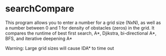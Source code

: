 # searchCompare
This program allows you to enter a number for a grid size (NxN), as well as a number between 0 and 1 for density of obstacles (zeros) in the grid.
It compares the runtime of best first search, A*, Djikstra, bi-directional A*, BFS, and iterative deepening A*

Warning: Large grid sizes will cause IDA* to time out
